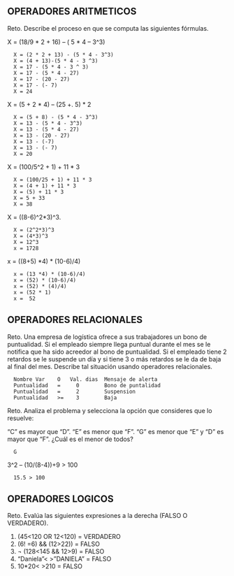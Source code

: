 ## OPERADORES ARITMETICOS
Reto. Describe el proceso en que se computa las siguientes fórmulas.

X = (18/9 * 2 + 16) – ( 5 * 4 – 3^3)

      X = (2 * 2 + 13) - (5 * 4 - 3^3)
      X = (4 + 13)-(5 * 4 - 3 ^3)
      X = 17 - (5 * 4 - 3 ^ 3)
      X = 17 - (5 * 4 - 27)
      X = 17 - (20 - 27)
      X = 17 - (- 7)
      X = 24

X = (5 + 2 * 4) – (25 +. 5) * 2

      X = (5 + 8) - (5 * 4 - 3^3)
      X = 13 - (5 * 4 - 3^3)
      X = 13 - (5 * 4 - 27)
      X = 13 - (20 - 27)
      X = 13 - (-7)
      X = 13 - (- 7)
      X = 20

X = (100/5^2 + 1) + 11 * 3

      X = (100/25 + 1) + 11 * 3
      X = (4 + 1) + 11 * 3
      X = (5) + 11 * 3
      X = 5 + 33
      X = 38


X = ((8-6)^2*3)^3.

      X = (2^2*3)^3
      X = (4*3)^3
      X = 12^3
      x = 1728
      

x = ((8+5) *4) * (10-6)/4) 

      x = (13 *4) * (10-6)/4)
      x = (52) * (10-6)/4)
      x = (52) * (4)/4)
      x = (52 * 1)
      x =  52

## OPERADORES RELACIONALES
Reto. Una empresa de logística ofrece a sus trabajadores un bono de
puntualidad. Si el empleado siempre llega puntual durante el mes se le
notifica que ha sido acreedor al bono de puntualidad. Si el empleado tiene
2 retardos se le suspende un día y si tiene 3 o más retardos se le da de
baja al final del mes. Describe tal situación usando operadores
relacionales.

      Nombre Var    O   Val. dias  Mensaje de alerta  
      Puntualidad   =     0        Bono de puntalidad
      Puntualidad   =     2        Suspension 
      Puntualidad   >=    3        Baja 

Reto. Analiza el problema y selecciona la opción que consideres que lo
resuelve:

“C” es mayor que “D”. “E” es menor que “F”. “G” es menor que “E” y “D” es
mayor que “F”. ¿Cuál es el menor de todos?

      G

3^2 – (10/(8-4))+9 > 100 

      15.5 > 100

## OPERADORES LOGICOS
Reto. Evalúa las siguientes expresiones a la derecha (FALSO O VERDADERO).
1) (45<120 OR 12<120) = VERDADERO
2) (6! =6) && (12>22)) = FALSO
3) ¬ (128<145 && 12>9) = FALSO
4) “Daniela”< >”DANIELA” = FALSO
5) 10*20< >210 = FALSO
